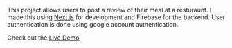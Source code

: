 This project allows users to post a review of their meal at a resturaunt. I made this using [Next.js](https://nextjs.org/) for development and Firebase for the backend. User authentication is done using google account authentication.

Check out the [Live Demo](https://review-your-food.vercel.app/)
